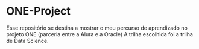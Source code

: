# ONE-Project
Esse repositório se destina a mostrar o meu percurso de aprendizado no projeto ONE (parceria entre a Alura e a Oracle)
A trilha escolhida foi a trilha de Data Science.
